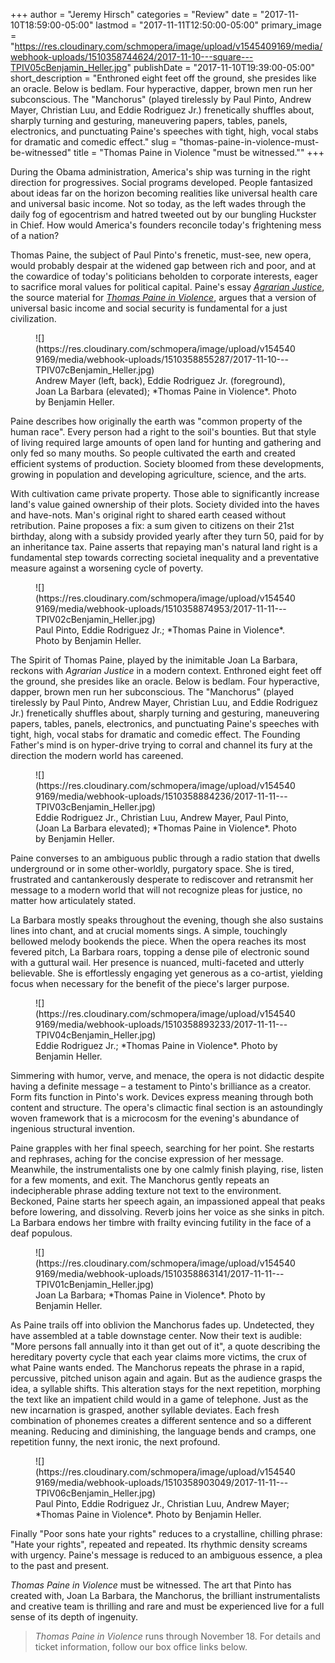 +++
author = "Jeremy Hirsch"
categories = "Review"
date = "2017-11-10T18:59:00-05:00"
lastmod = "2017-11-11T12:50:00-05:00"
primary_image = "https://res.cloudinary.com/schmopera/image/upload/v1545409169/media/webhook-uploads/1510358744624/2017-11-10---square---TPIV05cBenjamin_Heller.jpg"
publishDate = "2017-11-10T19:39:00-05:00"
short_description = "Enthroned eight feet off the ground, she presides like an oracle. Below is bedlam. Four hyperactive, dapper, brown men run her subconscious. The &quot;Manchorus&quot; (played tirelessly by Paul Pinto, Andrew Mayer, Christian Luu, and Eddie Rodriguez Jr.) frenetically shuffles about, sharply turning and gesturing, maneuvering papers, tables, panels, electronics, and punctuating Paine&#039;s speeches with tight, high, vocal stabs for dramatic and comedic effect."
slug = "thomas-paine-in-violence-must-be-witnessed"
title = "Thomas Paine in Violence &quot;must be witnessed.&quot;"
+++

During the Obama administration, America's ship was turning in the right direction for progressives. Social programs developed. People fantasized about ideas far on the horizon becoming realities like universal health care and universal basic income. Not so today, as the left wades through the daily fog of egocentrism and hatred tweeted out by our bungling Huckster in Chief. How would America's founders reconcile today's frightening mess of a nation?

Thomas Paine, the subject of Paul Pinto's frenetic, must-see, new opera, would probably despair at the widened gap between rich and poor, and at the cowardice of today's politicians beholden to corporate interests, eager to sacrifice moral values for political capital. Paine's essay [*Agrarian Justice*](https://en.wikipedia.org/wiki/Agrarian_Justice), the source material for [*Thomas Paine in Violence*](http://here.org/shows/detail/1926/), argues that a version of universal basic income and social security is fundamental for a just civilization.

<figure data-type="image">
![](https://res.cloudinary.com/schmopera/image/upload/v1545409169/media/webhook-uploads/1510358855287/2017-11-10---TPIV07cBenjamin_Heller.jpg)
<figcaption>Andrew Mayer (left, back), Eddie Rodriguez Jr. (foreground), Joan La Barbara (elevated); *Thomas Paine in Violence*. Photo by Benjamin Heller.</figcaption>
</figure>

Paine describes how originally the earth was "common property of the human race". Every person had a right to the soil's bounties. But that style of living required large amounts of open land for hunting and gathering and only fed so many mouths. So people cultivated the earth and created efficient systems of production. Society bloomed from these developments, growing in population and developing agriculture, science, and the arts.
 
With cultivation came private property. Those able to significantly increase land's value gained ownership of their plots. Society divided into the haves and have-nots. Man's original right to shared earth ceased without retribution. Paine proposes a fix: a sum given to citizens on their 21st birthday, along with a subsidy provided yearly after they turn 50, paid for by an inheritance tax. Paine asserts that repaying man's natural land right is a fundamental step towards correcting societal inequality and a preventative measure against a worsening cycle of poverty.

<figure data-type="image">
![](https://res.cloudinary.com/schmopera/image/upload/v1545409169/media/webhook-uploads/1510358874953/2017-11-11---TPIV02cBenjamin_Heller.jpg)
<figcaption>Paul Pinto, Eddie Rodriguez Jr.; *Thomas Paine in Violence*. Photo by Benjamin Heller.</figcaption>
</figure>
 
The Spirit of Thomas Paine, played by the inimitable Joan La Barbara, reckons with *Agrarian Justice* in a modern context. Enthroned eight feet off the ground, she presides like an oracle. Below is bedlam. Four hyperactive, dapper, brown men run her subconscious. The "Manchorus" (played tirelessly by Paul Pinto, Andrew Mayer, Christian Luu, and Eddie Rodriguez Jr.) frenetically shuffles about, sharply turning and gesturing, maneuvering papers, tables, panels, electronics, and punctuating Paine's speeches with tight, high, vocal stabs for dramatic and comedic effect. The Founding Father's mind is on hyper-drive trying to corral and channel its fury at the direction the modern world has careened.

<figure data-type="image">
![](https://res.cloudinary.com/schmopera/image/upload/v1545409169/media/webhook-uploads/1510358884236/2017-11-11---TPIV03cBenjamin_Heller.jpg)
<figcaption>Eddie Rodriguez Jr., Christian Luu, Andrew Mayer, Paul Pinto, (Joan La Barbara elevated); *Thomas Paine in Violence*. Photo by Benjamin Heller.</figcaption>
</figure>
 
Paine converses to an ambiguous public through a radio station that dwells underground or in some other-worldly, purgatory space. She is tired, frustrated and cantankerously desperate to rediscover and retransmit her message to a modern world that will not recognize pleas for justice, no matter how articulately stated.
 
La Barbara mostly speaks throughout the evening, though she also sustains lines into chant, and at crucial moments sings. A simple, touchingly bellowed melody bookends the piece. When the opera reaches its most fevered pitch, La Barbara roars, topping a dense pile of electronic sound with a guttural wail. Her presence is nuanced, multi-faceted and utterly believable. She is effortlessly engaging yet generous as a co-artist, yielding focus when necessary for the benefit of the piece's larger purpose.

<figure data-type="image">
![](https://res.cloudinary.com/schmopera/image/upload/v1545409169/media/webhook-uploads/1510358893233/2017-11-11---TPIV04cBenjamin_Heller.jpg)
<figcaption>Eddie Rodriguez Jr.; *Thomas Paine in Violence*. Photo by Benjamin Heller.</figcaption>
</figure>
 
Simmering with humor, verve, and menace, the opera is not didactic despite having a definite message – a testament to Pinto's brilliance as a creator. Form fits function in Pinto's work. Devices express meaning through both content and structure. The opera's climactic final section is an astoundingly woven framework that is a microcosm for the evening's abundance of ingenious structural invention.
 
Paine grapples with her final speech, searching for her point. She restarts and rephrases, aching for the concise expression of her message. Meanwhile, the instrumentalists one by one calmly finish playing, rise, listen for a few moments, and exit. The Manchorus gently repeats an indecipherable phrase adding texture not text to the environment. Beckoned, Paine starts her speech again, an impassioned appeal that peaks before lowering, and dissolving. Reverb joins her voice as she sinks in pitch. La Barbara endows her timbre with frailty evincing futility in the face of a deaf populous.

<figure data-type="image">
![](https://res.cloudinary.com/schmopera/image/upload/v1545409169/media/webhook-uploads/1510358863141/2017-11-11---TPIV01cBenjamin_Heller.jpg)
<figcaption>Joan La Barbara; *Thomas Paine in Violence*. Photo by Benjamin Heller.</figcaption>
</figure>
 
As Paine trails off into oblivion the Manchorus fades up. Undetected, they have assembled at a table downstage center. Now their text is audible: "More persons fall annually into it than get out of it", a quote describing the hereditary poverty cycle that each year claims more victims, the crux of what Paine wants ended. The Manchorus repeats the phrase in a rapid, percussive, pitched unison again and again. But as the audience grasps the idea, a syllable shifts. This alteration stays for the next repetition, morphing the text like an impatient child would in a game of telephone. Just as the new incarnation is grasped, another syllable deviates. Each fresh combination of phonemes creates a different sentence and so a different meaning. Reducing and diminishing, the language bends and cramps, one repetition funny, the next ironic, the next profound.

<figure data-type="image">
![](https://res.cloudinary.com/schmopera/image/upload/v1545409169/media/webhook-uploads/1510358903049/2017-11-11---TPIV06cBenjamin_Heller.jpg)
<figcaption>Paul Pinto, Eddie Rodriguez Jr., Christian Luu, Andrew Mayer; *Thomas Paine in Violence*. Photo by Benjamin Heller.</figcaption>
</figure>

Finally "Poor sons hate your rights" reduces to a crystalline, chilling phrase: "Hate your rights", repeated and repeated. Its rhythmic density screams with urgency. Paine's message is reduced to an ambiguous essence, a plea to the past and present.
 
*Thomas Paine in Violence* must be witnessed. The art that Pinto has created with, Joan La Barbara, the Manchorus, the brilliant instrumentalists and creative team is thrilling and rare and must be experienced live for a full sense of its depth of ingenuity.

>*Thomas Paine in Violence* runs through November 18. For details and ticket information, follow our box office links below. 
